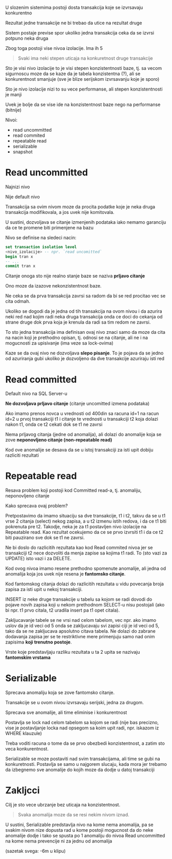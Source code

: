 U slozenim sistemima postoji dosta transakcija
koje se izvrsavaju konkurentno

Rezultat jedne transakcije ne bi trebao da utice
na rezultat druge


Sistem postaje previse spor ukoliko jedna transakcija
ceka da se izvrsi potpuno neka druga


Zbog toga postoji vise nivoa izolacije. 
Ima ih 5

> Svaki ima neki stepen uticaja na konkuretnost druge transakcije


Sto je visi nivo izolacije to je visi stepen konzistentnosti baze, 
tj. sa vecom sigurnoscu moze da se kaze da je tabela konzistentna (?),
ali se konkurentnost smanjuje (sve je blize serijskom izvrsavanju
koje je sporo)


Sto je nivo izolacije nizi to su vece performanse, ali stepen 
konzistentnosti je manji


Uvek je bolje da se vise ide na konzistentnost baze nego na 
performanse (bitnije)


Nivoi:
- read uncommitted
- read commited
- repeatable read 
- serializable
- snapshot


# Read uncommitted

Najnizi nivo 

Nije default nivo 

Transakcija sa ovim nivom moze da procita podatke
koje je neka druga transakcija modifikovala, a 
jos uvek nije komitovala.


U sustini, dozvoljava se citanje izmenjenih podataka iako nemamo garanciju da ce te
promene biti primenjene na bazu


Nivo se definise na sledeci nacin:
```SQL
set transaction isolation level 
<nivo_izolacije> -- npr. `read uncomitted`
begin tran x
-- ...
commit tran x
```


Citanje onoga sto nije realno stanje baze se
naziva **prljavo citanje**

Ono moze da izazove nekonzistentnost baze.

Ne ceka se da prva transakcija zavrsi sa radom da 
bi se red procitao vec se cita odmah.

Ukoliko se dogodi da je jedna od tih transakcija 
na ovom nivou i da azurira neki red nad kojim radi
neka druga transakcija onda ce doci do cekanja od 
strane druge dok prva koja je krenula da radi 
sa tim redom ne zavrsi.

To sto jedna transakcija ima definisan ovaj nivo znaci samo da moze
da cita na nacin koji je prethodno opisan, tj. odnosi se na citanje, 
ali ne i na mogucnosti za upisivanje (ima veze sa  lock-ovima)


Kaze se da ovaj nivo ne dozvoljava **slepo pisanje**.
To je pojava da se jedno od azuriranja gubi ukoliko je dozvoljeno
da dve transakcije azuriraju isti red


# Read committed

Default nivo na SQL Server-u 

**Ne dozvoljava prljavo citanje** (citanje uncomitted izmena podataka)


Ako imamo prenos novca u vrednosti od 400din sa 
racuna id=1 na racun id=2 u prvoj transakciji t1
i citanje te vrednosti u transakciji t2 koja dolazi
nakon t1, onda ce t2 cekati dok se t1 ne zavrsi


Nema prljavog citanja (jedne od anomalija), ali 
dolazi do anomalije koja se zove **neponovljeno citanje (non-repeatable read)**


Kod ove anomalije se desava da se u istoj transakciji 
za isti upit dobiju razliciti rezultati

# Repeatable read 

Resava problem koji postoji kod Committed read-a,
tj. anomaliju, neponovljeno citanje


Kako sprecava ovaj problem?

Pretpostavimo da imamo situaciju sa dve transakcije, t1 i t2, takvu da se u 
t1 vrse 2 citanja (select) nekog zapisa, a u t2 izmenu istih redova, i da ce
t1 biti pokrenuta pre t2. Takodje, neka je za t1 postavljen nivo izolacije na 
Repeatable read. Kao rezultat ocekujemo da ce se 
prvo izvrsiti t1 i da ce t2 biti pauzirano sve dok se t1 ne zavrsi.

Ne bi doslo do razlicitih rezultata kao kod Read commited nivoa 
jer se transakciji t2 nece dozvoliti da menja zapise sa kojima
t1 radi. To (sto vazi za UPDATE) isto vazi i za DELETE.


Kod ovog nivoa imamo resene prethodno spomenute anomalije,
ali jedna od anomalija koja jos uvek nije resena je **fantomsko
citanje**.

Kod fantomskog citanja dolazi do razlicitih rezultata u vidu
povecanja broja zapisa za isti upit u nekoj transakciji. 

INSERTiz neke druge transakcije u tabelu sa kojom se radi dovodi do pojave
novih zapisa koji u nekom prethodnom SELECT-u
nisu postojali (ako bi npr. t1 prvo citala, t2 uradila insert pa t1 opet citala).

Zakljucavanje tabele se ne vrsi nad celom tabelom, vec npr.
ako imamo uslov da je id veci od 5 onda se zakljucavaju svi
zapisi ciji je id veci od 5, tako da se ne zakljucava 
apsolutno citava tabela. Ne dolazi do zabrane dodavanja zapisa 
jer se te restriktivne mere primenjuju samo nad onim zapisima **koji trenutno postoje**.	

Vrste koje predstavljaju razliku rezultata u ta 2 upita se 
nazivaju **fantomskim vrstama**

# Serializable

Sprecava anomaliju koja se zove fantomsko citanje.

Transakcije se u ovom nivou izvrsavaju serijski,
jedna za drugom.

Sprecava sve anomalije, ali time eliminise i konkurentnost 

Postavlja se lock nad celom tabelom sa kojom se radi (nije bas precizno, vise je postavljanje locka
nad opsegom sa koim upit radi, npr. iskazom iz WHERE klauzule)



Treba voditi racuna o tome da se prvo obezbedi konzistentnost,
a zatim sto veca konkurentnost.

Serializable se moze postaviti nad svim transakcijama, ali 
time se gubi na konkuretnosti. Postavlja se samo
u najgorem slucaju, kada mora jer trebamo da
izbegnemo sve anomalije do kojih moze da dodje u datoj transakciji

# Zakljcci

Cilj je sto vece ubrzanje bez uticaja na konzistentnost.

> Svaka anomalija moze da se resi nekim nivom iznad.

U sustini, Serializable predstavlja nivo 
na kome nema anomalija, pa se svakim nivom nize dopusta
rad u kome postoji mogucnost da do neke anomalije dodje
i tako se spusta po 1 anomaliju do nivoa
Read uncommitted na kome nema prevencije
ni za jednu od anomalija

(sazetak svega: -6m u klipu)

